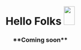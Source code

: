 

<h1 align="center">Hello Folks <img src="https://github.com/TheDudeThatCode/TheDudeThatCode/raw/master/Assets/Hi.gif" width="29px" height="50px" style="max-width: 100%;"></h1>
<h3 align="center"> **Coming soon**</h3>





